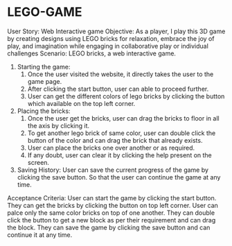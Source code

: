 # LEGO-GAME
User Story: Web Interactive game
Objective: As a player, I play this 3D game by creating designs using LEGO bricks for relaxation, embrace the joy of play, and imagination while engaging in collaborative play or individual challenges
Scenario: LEGO bricks, a web interactive game.
1. Starting the game:
	1. Once the user visited the website, it directly takes the user to the game page.
	2. After clicking the start button, user can able to proceed further.
	3. User can get the different colors of lego bricks by clicking the button which available on the top left corner.
2. Placing the bricks:
	1. Once the user get the bricks, user can drag the bricks to floor in all the axis by clicking it.
	2. To get another lego brick of same color, user can double click the button of the color and can drag the brick that already exists.
	3. User can place the bricks one over another or as required.
	4. If any doubt, user can clear it by clicking the help present on the screen.
3. Saving History:
 	User can save the current progress of the game by clicking the save button. So that the user can continue the game at any time.

Acceptance Criteria:
	User can start the game by clicking the start button. They can get the bricks by clicking the button on top left corner. User can palce only the same color bricks on top of one another. They can double click the button to get a new block as per their requirement and can drag the block. They can save the game by clicking the save button and can continue it at any time.
